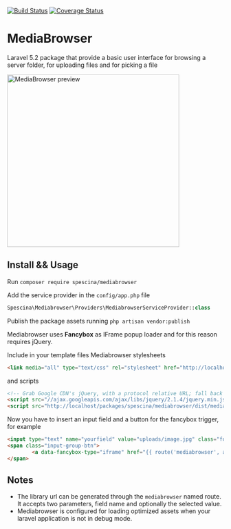 [![Build Status](https://travis-ci.org/spescina/mediabrowser.svg?branch=develop)](https://travis-ci.org/spescina/mediabrowser?branch=develop)
[![Coverage Status](https://coveralls.io/repos/spescina/mediabrowser/badge.png?branch=develop)](https://coveralls.io/r/spescina/mediabrowser?branch=develop)
# MediaBrowser  

Laravel 5.2 package that provide a basic user interface for browsing a server folder, for uploading files and for picking a file

<img alt="MediaBrowser preview" src="https://cloud.githubusercontent.com/assets/1956604/11344541/51e04444-9212-11e5-80c0-c39c15edaa4d.jpg" width="400">

## Install && Usage

Run `composer require spescina/mediabrowser`  

Add the service provider in the `config/app.php` file  
```php
Spescina\Mediabrowser\Providers\MediabrowserServiceProvider::class
```

Publish the package assets running `php artisan vendor:publish`  

Mediabrowser uses **Fancybox** as IFrame popup loader and for this reason requires jQuery. 

Include in your template files Mediabrowser stylesheets
```html
<link media="all" type="text/css" rel="stylesheet" href="http://localhost/packages/spescina/mediabrowser/dist/mediabrowser-include.min.css">
```
and scripts
```html
<!-- Grab Google CDN's jQuery, with a protocol relative URL; fall back to local if offline -->
<script src="//ajax.googleapis.com/ajax/libs/jquery/2.1.4/jquery.min.js"></script>
<script src="http://localhost/packages/spescina/mediabrowser/dist/mediabrowser-include.min.js"></script>
```

Now you have to insert an input field and a button for the fancybox trigger, for example
```html
<input type="text" name="yourfield" value="uploads/image.jpg" class="form-control" />
<span class="input-group-btn">
        <a data-fancybox-type="iframe" href="{{ route('mediabrowser', array('yourfield', 'uploads/image.jpg')) }}" class="btn btn-default mediabrowser-js" type="button"><span class="glyphicon glyphicon-folder-open"></span></a>
</span>
```


## Notes
- The library url can be generated through the `mediabrowser` named route. It accepts two parameters, field name and optionally the selected value.  
- Mediabrowser is configured for loading optimized assets when your laravel application is not in debug mode.
